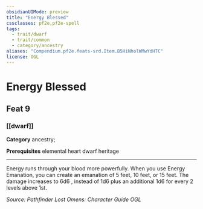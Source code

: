 ```yaml
---
obsidianUIMode: preview
title: "Energy Blessed"
cssclasses: pf2e,pf2e-spell
tags:
  - trait/dwarf
  - trait/common
  - category/ancestry
aliases: "Compendium.pf2e.feats-srd.Item.B5HiNholWMwYdHTC"
license: OGL
---
```

# Energy Blessed
## Feat 9
### [[dwarf]]

**Category** ancestry; 



**Prerequisites** elemental heart dwarf heritage
* * *
Energy runs through your blood more powerfully. When you use Energy Emanation, you can create an emanation of 5 feet, 10 feet, or 15 feet. The damage increases to 6d6 , instead of 1d6 plus an additional 1d6 for every 2 levels above 1st.

*Source: Pathfinder Lost Omens: Character Guide*
*OGL*